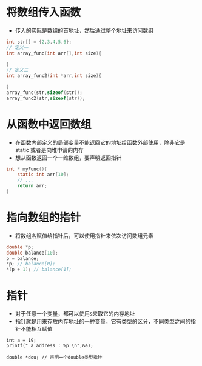 # 将数组传入函数
- 传入的实际是数组的首地址，然后通过整个地址来访问数组
```c
int str[] = {2,3,4,5,6};
// 定义一
int array_func(int arr[],int size){
	
}
// 定义二
int array_func2(int *arr,int size){
	
}
array_func(str,sizeof(str));
array_func2(str,sizeof(str));
```

# 从函数中返回数组
- 在函数内部定义的局部变量不能返回它的地址给函数外部使用，除非它是static 或者是向堆申请的内存
- 想从函数返回一个一维数组，要声明返回指针
```c
int * myFunc(){
	static int arr[10];
	// ...
	return arr;
}
```

# 指向数组的指针
- 将数组名赋值给指针后，可以使用指针来依次访问数组元素
```c
double *p;
double balance[10];
p = balance;
*p; // balance[0];
*(p + 1); // balance[1];
```

# 指针
- 对于任意一个变量，都可以使用`&`来取它的内存地址
- 指针就是用来存放内存地址的一种变量，它有类型的区分，不同类型之间的指针不能相互赋值
```
int a = 19;
printf(" a address : %p \n",&a);

double *dou; // 声明一个double类型指针
```
































